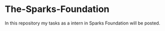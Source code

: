 # The-Sparks-Foundation
In this repository my tasks as a intern in Sparks Foundation will be posted.
